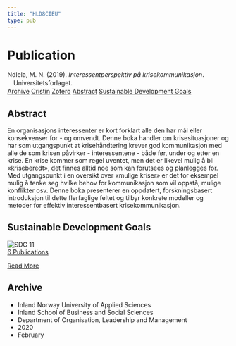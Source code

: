 ```yaml
---
title: "HLD8CIEU"
type: pub
---
```

<h1>Publication</h1>
<article id="csl-bib-container-HLD8CIEU" class="csl-bib-container">
  <div class="csl-bib-body" style="line-height: 1.35; padding-left: 1em; text-indent:-1em;">
  <div class="csl-entry">Ndlela, M. N. (2019). <i>Interessentperspektiv p&#xE5; krisekommunikasjon</i>. Universitetsforlaget.</div>
</div>
  <div class="csl-bib-buttons">
    <a href="#taxonomy-article-HLD8CIEU" class="csl-bib-button">Archive</a>
    <a href="https://app.cristin.no/results/show.jsf?id=1791117" alt="Cristin URL" class="csl-bib-button">Cristin</a>
    <a href="http://zotero.org/groups/5402882/items/HLD8CIEU" alt="Zotero URL" class="csl-bib-button">Zotero</a>
    <a href="#abstract-article-HLD8CIEU" class="csl-bib-button">Abstract</a>
    <a href="#sdg-article-HLD8CIEU" class="csl-bib-button">Sustainable Development Goals</a>
  </div>
  <div id="csl-bib-meta-container-HLD8CIEU"></div>
</article>
<div id="csl-bib-meta-HLD8CIEU" class="csl-bib-meta">
  <article id="abstract-article-HLD8CIEU" class="abstract-article">
    <h1>Abstract</h1>
    En organisasjons interessenter er kort forklart alle den har mål eller konsekvenser for - og omvendt. Denne boka handler om krisesituasjoner og har som utgangspunkt at krisehåndtering krever god kommunikasjon med alle de som krisen påvirker - interessentene - både før, under og etter en krise. En krise kommer som regel uventet, men det er likevel mulig å bli «kriseberedt», det finnes alltid noe som kan forutsees og planlegges for. Med utgangspunkt i en oversikt over «mulige kriser» er det for eksempel mulig å tenke seg hvilke behov for kommunikasjon som vil oppstå, mulige konflikter osv. Denne boka presenterer en oppdatert, forskningsbasert introduksjon til dette flerfaglige feltet og tilbyr konkrete modeller og metoder for effektiv interessentbasert krisekommunikasjon.
  </article>
  <article id="sdg-article-HLD8CIEU" class="sdg-article">
    <h1>Sustainable Development Goals</h1>
    <div class="sdg-container"><div id="sdg11" class="sdg"> <img src="{{< params subfolder >}}images/sdg/sdg11_en.png" class="image" alt="SDG 11"> <div class="sdg-overlay"> <a href="{{< params subfolder >}}en/archive/?sdg=11#archive" class="sdg-publication-count"><span>6</span> Publications</a> <p><a href="https://sdgs.un.org/goals/goal11" class="sdg-read-more">Read More</a></p> </div> </div></div>
  </article>
  <article id="taxonomy-article-HLD8CIEU" class="taxonomy-article">
    <h1>Archive</h1>
    <ul>
      <li>Inland Norway University of Applied Sciences</li>
      <li>Inland School of Business and Social Sciences</li>
      <li>Department of Organisation, Leadership and Management</li>
      <li>2020</li>
      <li>February</li>
    </ul>
  </article>
</div>
